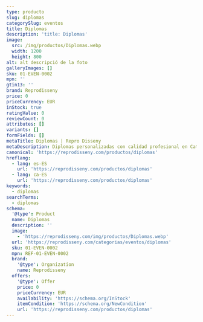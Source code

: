 ```yaml
---
type: producto
slug: diplomas
categorySlug: eventos
title: Diplomas
description: 'title: Diplomas'
image:
  src: /img/productos/Diplomas.webp
  width: 1200
  height: 800
alt: alt descripció de la foto
galleryImages: []
sku: 01-EVEN-0002
mpn: ''
gtin13: ''
brand: Reprodisseny
price: 0
priceCurrency: EUR
inStock: true
ratingValue: 0
reviewCount: 0
attributes: []
variants: []
formFields: []
metaTitle: Diplomas | Repro Disseny
metaDescription: Diplomas personalizadas con calidad profesional en Cataluña.
canonical: 'https://reprodisseny.com/productos/diplomas'
hreflang:
  - lang: es-ES
    url: 'https://reprodisseny.com/productos/diplomas'
  - lang: ca-ES
    url: 'https://reprodisseny.com/productos/diplomas'
keywords:
  - diplomas
searchTerms:
  - diplomas
schema:
  '@type': Product
  name: Diplomas
  description: ''
  image:
    - 'https://reprodisseny.com/img/productos/Diplomas.webp'
  url: 'https://reprodisseny.com/categorias/eventos/diplomas'
  sku: 01-EVEN-0002
  mpn: REF-01-EVEN-0002
  brand:
    '@type': Organization
    name: Reprodisseny
  offers:
    '@type': Offer
    price: 0
    priceCurrency: EUR
    availability: 'https://schema.org/InStock'
    itemCondition: 'https://schema.org/NewCondition'
    url: 'https://reprodisseny.com/productos/diplomas'
---
```


